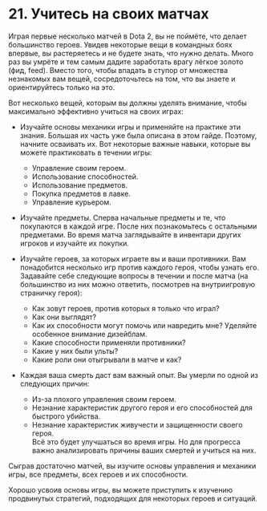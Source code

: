 # 21. Учитесь на своих матчах

Играя первые несколько матчей в Dota 2, вы не поймёте, что делает большинство героев. Увидев некоторые вещи в командных боях впервые, вы растеряетесь и не будете знать, что нужно делать. Много раз вы умрёте и тем самым дадите заработать врагу лёгкое золото (фид, feed). Вместо того, чтобы впадать в ступор от множества незнакомых вам вещей, сосредоточьтесь на том, что вы знаете и ориентируйтесь только на это.

Вот несколько вещей, которым вы должны уделять внимание, чтобы максимально эффективно учиться на своих играх:

* Изучайте основы механики игры и применяйте на практике эти знания. Большая их часть уже была описана в этом гайде. Поэтому, начните осваивать их.
Вот некоторые важные навыки, которые вы можете практиковать в течении игры:
    * Управление своим героем.
    * Использование способностей.
    * Использование предметов.
    * Покупка предметов в лавке.
    * Управление курьером.

* Изучайте предметы. Сперва начальные предметы и те, что покупаются в каждой игре. После них познакомьтесь с остальными предметами. Во время матча заглядывайте в инвентари других игроков и изучайте их покупки.

* Изучайте героев, за которых играете вы и ваши противники. Вам понадобится несколько игр против каждого героя, чтобы узнать его. Задавайте себе следующие вопросы в течении и после матча (на большинство из них можно ответить, посмотрев на внутриигровую страничку героя):
    * Как зовут героев, против которых я только что играл?
    * Как они выглядят?
    * Как их способности могут помочь или навредить мне? Уделяйте особенное внимание дизейблам.
    * Какие способности применяли противники?
    * Какие у них были ульты?
    * Какие роли они отыгрывали в матче и как?

* Каждая ваша смерть даст вам важный опыт. Вы умерли по одной из следующих причин:
    * Из-за плохого управления своим героем.
    * Незнание характеристик другого героя и его способностей для быстрого убийства.
    * Незнание характеристик живучести и защищенности своего героя.<br/>
    Всё это будет улучшаться во время игры. Но для прогресса важно анализировать причины ваших смертей и учиться на них.

Сыграв достаточно матчей, вы изучите основы управления и механики игры, все предметы, всех героев и их способности.

Хорошо усвоив основы игры, вы можете приступить к изучению продвинутых стратегий, подходящих для некоторых героев и ситуаций.

